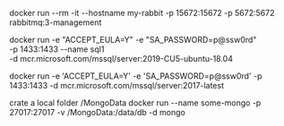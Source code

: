 docker run --rm -it --hostname my-rabbit -p 15672:15672 -p 5672:5672 rabbitmq:3-management

docker run -e "ACCEPT_EULA=Y" -e "SA_PASSWORD=p@ssw0rd" \
   -p 1433:1433 --name sql1 \
   -d mcr.microsoft.com/mssql/server:2019-CU5-ubuntu-18.04
   
 docker run -e 'ACCEPT_EULA=Y' -e 'SA_PASSWORD=p@ssw0rd' -p 1433:1433 -d mcr.microsoft.com/mssql/server:2017-latest


crate a local folder /MongoData
docker run --name some-mongo -p 27017:27017 -v /MongoData:/data/db -d mongo
